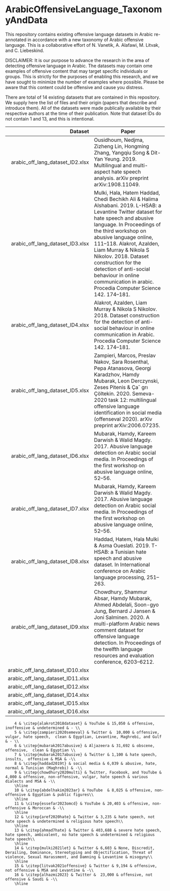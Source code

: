 # ArabicOffensiveLanguage_TaxonomyAndData
This repository contains existing offensive language datasets in Arabic re-annotated in accordance with a new taxonomy of Arabic offensive language.
This is a collaborative effort of N. Vanetik, A. Alafawi, M. Litvak, and C. Liebeskind.

DISCLAIMER: It is our purpose to advance the research in the area of detecting offensive language in Arabic. The datasets may contain ome examples of offensive content that may target specific individuals or groups.
This is strictly for the purposes of enabling this research, and we have sought to minimize the number of examples where possible. Please be aware that this content could be offensive and cause you distress.

There are total of 14 existing datasets that are contained in this repository.
We supply here the list of files and their origin (papers that describe and introduce them). All of the datasets were made publically available by their respective authors at the time of their publication.
Note that dataset IDs do not contain 1 and 13, and this is intentional. 

| Dataset | Paper |
|-----------------------------------:|---------------|
|arabic_off_lang_dataset_ID2.xlsx    |  Ousidhoum, Nedjma, Zizheng Lin, Hongming Zhang, Yangqiu Song & Dit-Yan Yeung. 2019. Multilingual and multi-aspect hate speech analysis. arXiv preprint arXiv:1908.11049.  |
| arabic_off_lang_dataset_ID3.xlsx   | Mulki, Hala, Hatem Haddad, Chedi Bechikh Ali & Halima Alshabani. 2019. L-HSAB: a Levantine Twitter dataset for hate speech and abusive language. In Proceedings of the third workshop on abusive language online, 111–118. Alakrot, Azalden, Liam Murray & Nikola S Nikolov. 2018. Dataset construction for the detection of anti-social behaviour in online communication in arabic. Procedia Computer Science 142. 174–181. |
| arabic_off_lang_dataset_ID4.xlsx   |  Alakrot, Azalden, Liam Murray & Nikola S Nikolov. 2018. Dataset construction for the detection of anti-social behaviour in online communication in Arabic. Procedia Computer Science 142. 174–181. |
| arabic_off_lang_dataset_ID5.xlsx   | Zampieri, Marcos, Preslav Nakov, Sara Rosenthal, Pepa Atanasova, Georgi Karadzhov, Hamdy Mubarak, Leon Derczynski, Zeses Pitenis & Ça˘ grı Çöltekin. 2020. Semeva-2020 task 12: multilingual offensive language identification in social media (offenseval 2020). arXiv preprint arXiv:2006.07235.              |
| arabic_off_lang_dataset_ID6.xlsx   | Mubarak, Hamdy, Kareem Darwish & Walid Magdy. 2017. Abusive language detection on Arabic social media. In Proceedings of the first workshop on abusive language online, 52–56. |
| arabic_off_lang_dataset_ID7.xlsx   |  Mubarak, Hamdy, Kareem Darwish & Walid Magdy. 2017. Abusive language detection on Arabic social media. In Proceedings of the first workshop on abusive language online, 52–56. |
| arabic_off_lang_dataset_ID8.xlsx   |  Haddad, Hatem, Hala Mulki & Asma Oueslati. 2019. T-HSAB: a Tunisian hate speech and abusive dataset. In International conference on Arabic language processing, 251–263. |
| arabic_off_lang_dataset_ID9.xlsx   |  Chowdhury, Shammur Absar, Hamdy Mubarak, Ahmed Abdelali, Soon-gyo Jung, Bernard J Jansen & Joni Salminen. 2020. A multi-platform Arabic news comment dataset for offensive language detection. In Proceedings of the twelfth language resources and evaluation conference, 6203–6212.            |
| arabic_off_lang_dataset_ID10.xlsx   |               |
| arabic_off_lang_dataset_ID11.xlsx   |               |
| arabic_off_lang_dataset_ID12.xlsx   |               |
| arabic_off_lang_dataset_ID14.xlsx   |               |
| arabic_off_lang_dataset_ID15.xlsx   |               |
| arabic_off_lang_dataset_ID16.xlsx   |               |


        4 & \citep{alakrot2018dataset} & YouTube & 15,050 & offensive, inoffensive & undetermined & - \\
        5 & \citep{zampieri2020semeval} & Twitter &  10,000 & offensive, vulgar, hate speech,  clean & Egyptian, Levantine, Maghrebi, and Gulf  & - \\
        6 & \citep{mubarak2017abusive} & Aljazeera & 31,692 & obscene, offensive,  clean & Egyptian \\
        7 & \citep{mubarak2017abusive} & Twitter & 1,100 & hate speech, insults,  offensive & MSA & -\\
        8 & \citep{haddad2019t} & social media & 6,039 & abusive, hate, normal & Tunisian (Maghrebi) & -\\
        9 & \citep{chowdhury2020multi} & Twitter, Facebook, and YouTube & 4,000 & offensive, non-offensive, vulgar, hate speech & various dialects and MSA & -\\
        \hline
        10 & \citep{abdelhakim2023ar} & YouTube  & 8,025 & offensive, non-offensive & Egyptian & public figures\\
        \hline
        11 & \citep{essefar2023omcd} & YouTube & 20,403 & offensive, non-offensive & Moroccan & -\\
        \hline
        12 & \citep{aref2020hate} & Twitter & 3,235 & hate speech, not hate speech & undetermined & religious hate speech\\
        \hline
        13 & \citep{ahmad7hate} & Twitter & 403,688 & severe hate speech, hate speech, ambivalent, no hate speech & undetermined & religious hate speech\\
        \hline
        14 & \citep{mulki2021let} & Twitter & 6,603 & None, Discredit, Derailing, Dominance, Stereotyping and Objectification, Threat of violence, Sexual Harassment, and Damning & Levantine & misogyny\\
        \hline
        15 & \citep{litvak2021offensive} & Twitter & 9,194 & offensive, not offensive & MSA and Levantine & -\\
        16 & \citep{alhazmi2023} & Twitter &  23,000 & offensive, not offensive & Saudi & -\\
        \hline        
